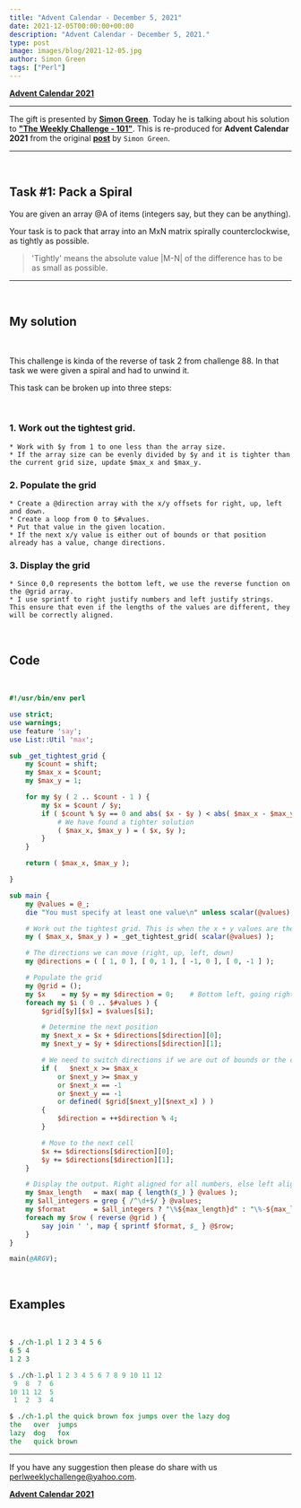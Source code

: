 ```yaml
---
title: "Advent Calendar - December 5, 2021"
date: 2021-12-05T00:00:00+00:00
description: "Advent Calendar - December 5, 2021."
type: post
image: images/blog/2021-12-05.jpg
author: Simon Green
tags: ["Perl"]
---
```


[**Advent Calendar 2021**](/blog/advent-calendar-2021)
***

The gift is presented by [**Simon Green**](/blog/meet-the-champion-2020-11). Today he is talking about his solution to [**"The Weekly Challenge - 101"**](/blog/perl-weekly-challenge-101). This is re-produced for **Advent Calendar 2021** from the original [**post**](https://dev.to/simongreennet/weekly-challenge-101-jeo) by `Simon Green`.

***

<br>

## Task #1: Pack a Spiral

You are given an array @A of items (integers say, but they can be anything).

Your task is to pack that array into an MxN matrix spirally counterclockwise, as tightly as possible.

> 'Tightly' means the absolute value |M-N| of the difference has to be as small as possible.

***

<br>

## My solution

<br>

This challenge is kinda of the reverse of task 2 from challenge 88. In that task we were given a spiral and had to unwind it.

This task can be broken up into three steps:

<br>

### 1. Work out the tightest grid.

    * Work with $y from 1 to one less than the array size.
    * If the array size can be evenly divided by $y and it is tighter than the current grid size, update $max_x and $max_y.

### 2. Populate the grid

    * Create a @direction array with the x/y offsets for right, up, left and down.
    * Create a loop from 0 to $#values.
    * Put that value in the given location.
    * If the next x/y value is either out of bounds or that position already has a value, change directions.

### 3. Display the grid

    * Since 0,0 represents the bottom left, we use the reverse function on the @grid array.
    * I use sprintf to right justify numbers and left justify strings. This ensure that even if the lengths of the values are different, they will be correctly aligned.

<br>

## Code

<br>

```perl
#!/usr/bin/env perl

use strict;
use warnings;
use feature 'say';
use List::Util 'max';

sub _get_tightest_grid {
    my $count = shift;
    my $max_x = $count;
    my $max_y = 1;

    for my $y ( 2 .. $count - 1 ) {
        my $x = $count / $y;
        if ( $count % $y == 0 and abs( $x - $y ) < abs( $max_x - $max_y ) ) {
            # We have found a tighter solution
            ( $max_x, $max_y ) = ( $x, $y );
        }
    }

    return ( $max_x, $max_y );

}

sub main {
    my @values = @_;
    die "You must specify at least one value\n" unless scalar(@values);

    # Work out the tightest grid. This is when the x + y values are the least
    my ( $max_x, $max_y ) = _get_tightest_grid( scalar(@values) );

    # The directions we can move (right, up, left, down)
    my @directions = ( [ 1, 0 ], [ 0, 1 ], [ -1, 0 ], [ 0, -1 ] );

    # Populate the grid
    my @grid = ();
    my $x    = my $y = my $direction = 0;    # Bottom left, going rightward
    foreach my $i ( 0 .. $#values ) {
        $grid[$y][$x] = $values[$i];

        # Determine the next position
        my $next_x = $x + $directions[$direction][0];
        my $next_y = $y + $directions[$direction][1];

        # We need to switch directions if we are out of bounds or the cell already has a value
        if (   $next_x >= $max_x
            or $next_y >= $max_y
            or $next_x == -1
            or $next_y == -1
            or defined( $grid[$next_y][$next_x] ) )
        {
            $direction = ++$direction % 4;
        }

        # Move to the next cell
        $x += $directions[$direction][0];
        $y += $directions[$direction][1];
    }

    # Display the output. Right aligned for all numbers, else left aligned
    my $max_length   = max( map { length($_) } @values );
    my $all_integers = grep { /^\d+$/ } @values;
    my $format       = $all_integers ? "\%${max_length}d" : "\%-${max_length}s";
    foreach my $row ( reverse @grid ) {
        say join ' ', map { sprintf $format, $_ } @$row;
    }
}

main(@ARGV);
```

<br>

## Examples

<br>

```perl
$ ./ch-1.pl 1 2 3 4 5 6
6 5 4
1 2 3

$ ./ch-1.pl 1 2 3 4 5 6 7 8 9 10 11 12
 9  8  7  6
10 11 12  5
 1  2  3  4

$ ./ch-1.pl the quick brown fox jumps over the lazy dog
the   over  jumps
lazy  dog   fox
the   quick brown
```

***
If you have any suggestion then please do share with us <perlweeklychallenge@yahoo.com>.

[**Advent Calendar 2021**](/blog/advent-calendar-2021)
